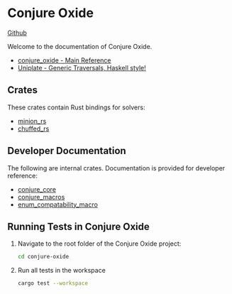 # Conjure Oxide

[Github](https://github.com/conjure-cp/conjure-oxide)

Welcome to the documentation of Conjure Oxide.

* [conjure_oxide - Main Reference](conjure_oxide/index.html)
* [Uniplate - Generic Traversals, Haskell style!](uniplate/index.html)

## Crates

These crates contain Rust bindings for solvers:

* [minion_rs](minion_rs/index.html)
* [chuffed_rs](chuffed_rs/index.html)


## Developer Documentation

The following are internal crates. Documentation is provided for developer
reference:

* [conjure_core](conjure_core/index.html)
* [conjure_macros](conjure_macros/index.html)
* [enum_compatability_macro](enum_compatability_macro/index.html)

## Running Tests in Conjure Oxide

1. Navigate to the root folder of the Conjure Oxide project:
   ```bash
   cd conjure-oxide
   ```

2. Run all tests in the workspace
   ```bash
   cargo test --workspace
   ```